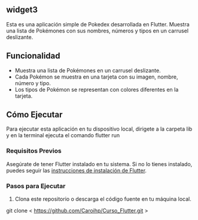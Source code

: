 ## widget3

Esta es una aplicación simple de Pokedex desarrollada en Flutter. Muestra una lista de Pokémones con sus nombres, números y tipos en un carrusel deslizante.

## Funcionalidad

- Muestra una lista de Pokémones en un carrusel deslizante.
- Cada Pokémon se muestra en una tarjeta con su imagen, nombre, número y tipo.
- Los tipos de Pokémon se representan con colores diferentes en la tarjeta.

## Cómo Ejecutar

Para ejecutar esta aplicación en tu dispositivo local, dirigete a la carpeta lib y en la terminal 
ejecuta el comando flutter run

### Requisitos Previos

Asegúrate de tener Flutter instalado en tu sistema. Si no lo tienes instalado, puedes seguir las [instrucciones de instalación de Flutter](https://flutter.dev/docs/get-started/install).

### Pasos para Ejecutar

1. Clona este repositorio o descarga el código fuente en tu máquina local.

git clone < https://github.com/Caroihp/Curso_Flutter.git >
